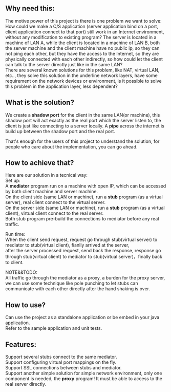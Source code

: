 Why need this:
----
The motive power of this project is there is one problem we want to solve:
<br>
How could we make a C/S application (server application bind on a port, client application connect to that port) still work in an Internet environment, without any modification to existing program? The server is located in a machine of LAN A, while the client is located in a machine of LAN B, both the server machine and the client machine have no public ip, so they can not ping each other, but they have the access to the Internet, so they are physically connected with each other indirectly, so how could let the client can talk to the server directly just like in the same LAN?
<br>
There are several known solutions for this problem, like NAT, virtual LAN, etc.., they solve this solution in the underline network layers, have some requirement on the network devices or environment, is it possible to solve this problem in the application layer, less dependent?<br>

What is the solution?
----
We create a <B>shadow port</B> for the client in the same LAN(or machine), this shadow port will act exactly as the real port which the server listen to, the client is just like connecting to a server locally. A <B>pipe</B> across the internet is build up between the shadow port and the real port.<br>

That's enough for the users of this project to understand the solution, for people who care about the implementation, you can go ahead.<br>

How to achieve that?
----
Here are our solution in a tecnical way:<br>
Set up:<br>
A <B>mediator</B> program run on a machine with open IP, which can be accessed by both client machine and server machine.<br>
On the client side (same LAN or machine), run a <B>stub</B> program (as a virtual server), real client connect to the virtual server.<br>
On the server side (same LAN or machine), run a <B>stub</B> program (as a virtual client), virtual client connect to the real server.<br>
Both stub program pre-build the connections to mediator before any real traffic.<br>

Run time:<br>
When the client send request, request go through stub(virtual server) to mediator to stub(virtual client), fianlly arrived at the server, <br>
after the server processed request, send back the response, response go through stub(virtual client) to mediator to stub(virtual server)，finally back to client.<br>

NOTE&&TODO:<br>
All traffic go through the mediator as a proxy, a burden for the proxy server, we can use some technique like pole punching to let stubs can communicate with each other directly after the hand shaking is over.<br>

How to use?
----
Can use the project as a standalone application or be embed in your java application.<BR>
Refer to the sample application and unit tests.<BR>

Features:
----
Support several stubs connect to the same mediator.<BR>
Support configuring virtual port mappings on the fly.<BR>
Support SSL connections between stubs and mediator. <BR>
Support another simple solution for simple network environment, only one component is needed, the <B>proxy</B> program! It must be able to access to the real server directly. <BR>
